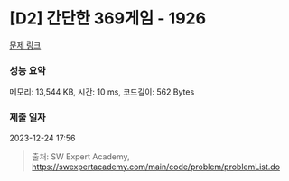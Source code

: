 # [D2] 간단한 369게임 - 1926 

[문제 링크](https://swexpertacademy.com/main/code/problem/problemDetail.do?contestProbId=AV5PTeo6AHUDFAUq) 

### 성능 요약

메모리: 13,544 KB, 시간: 10 ms, 코드길이: 562 Bytes

### 제출 일자

2023-12-24 17:56



> 출처: SW Expert Academy, https://swexpertacademy.com/main/code/problem/problemList.do